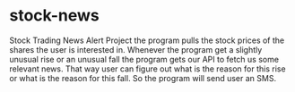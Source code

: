 # stock-news
Stock Trading News Alert Project
the program pulls the stock prices of the shares the user is interested in.
Whenever the program get a slightly unusual rise or an unusual fall
the program gets our API to fetch us some relevant news.
That way user can figure out what is the reason for this rise or what is the
reason for this fall.
So the program will send user an SMS.
